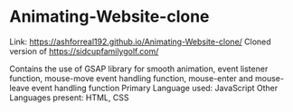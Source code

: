 # Animating-Website-clone


Link: https://ashforreal192.github.io/Animating-Website-clone/
Cloned version of https://sidcupfamilygolf.com/


Contains the use of GSAP library for smooth animation, event listener
function, mouse-move event handling function, mouse-enter and
mouse-leave event handling function
Primary Language used: JavaScript
Other Languages present: HTML, CSS

